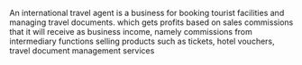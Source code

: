 An international travel agent is a business for booking tourist facilities and managing travel documents. which gets profits based on sales commissions that it will receive as business income, namely commissions from intermediary functions selling products such as tickets, hotel vouchers, travel document management services
